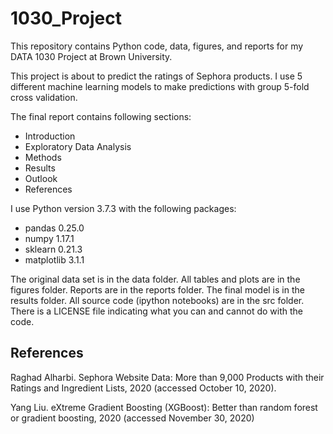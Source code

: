# 1030_Project

This repository contains Python code, data, figures, and reports for my DATA 1030 Project at Brown University. 

This project is about to predict the ratings of Sephora products. I use 5 different machine learning models to make predictions with group 5-fold cross validation. 

The final report contains following sections:
- Introduction
- Exploratory Data Analysis
- Methods
- Results
- Outlook
- References

I use Python version 3.7.3 with the following packages:
- pandas 0.25.0
- numpy 1.17.1
- sklearn 0.21.3
- matplotlib 3.1.1

The original data set is in the data folder. All tables and plots are in the figures folder. Reports are in the reports folder. The final model is in the results folder. All source code (ipython notebooks) are in the src folder. There is a LICENSE file indicating what you can and cannot do with the code.

## References
Raghad Alharbi. Sephora Website Data: More than 9,000 Products with their Ratings and Ingredient Lists, 2020 (accessed October 10, 2020).

Yang Liu. eXtreme Gradient Boosting (XGBoost): Better than random forest or gradient boosting, 2020 (accessed November 30, 2020)
